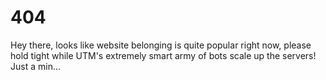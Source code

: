 # 404

Hey there, looks like website belonging is quite popular right now, please hold tight while UTM's extremely smart army of bots scale up the servers! Just a min...

